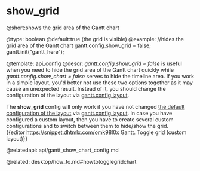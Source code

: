 show_grid
=============
@short:shows the grid area of the Gantt chart
	

@type: boolean
@default:true (the grid is visible)
@example:
//hides the grid area of the Gantt chart
gantt.config.show_grid = false;
gantt.init("gantt_here");

@template:	api_config
@descr:
*gantt.config.show_grid = false* is useful when you need to hide the grid area of the Gantt chart quickly while *gantt.config.show_chart = false* serves to hide the timeline area. If you work in a simple layout, you'd better not use these two options together as it may cause an unexpected result. Instead of it, you should change the configuration of the layout via [gantt.config.layout](api/gantt_layout_config.md).


The **show_grid** config will only work if you have not changed [the default configuration of the layout](desktop/layout_config.md#defaultlayout) via [gantt.config.layout](api/gantt_layout_config.md). In case you have configured a custom layout, then you have to create several custom configurations and to switch between them to hide/show the grid.<br> 
{{editor	https://snippet.dhtmlx.com/omk98l0x	Gantt. Toggle grid (custom layout)}}


@relatedapi:
	api/gantt_show_chart_config.md

@related: desktop/how_to.md#howtotogglegridchart
